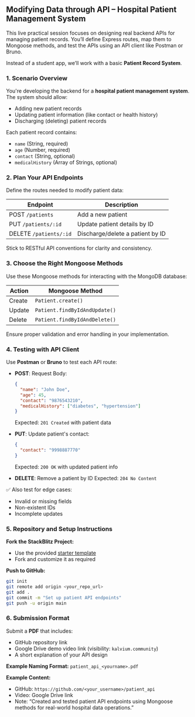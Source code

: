 ## **Modifying Data through API – Hospital Patient Management System**

This live practical session focuses on designing real backend APIs for managing patient records. You’ll define Express routes, map them to Mongoose methods, and test the APIs using an API client like Postman or Bruno.

Instead of a student app, we’ll work with a basic **Patient Record System**.

### **1. Scenario Overview**

You're developing the backend for a **hospital patient management system**. The system should allow:

- Adding new patient records
- Updating patient information (like contact or health history)
- Discharging (deleting) patient records

Each patient record contains:

- `name` (String, required)
- `age` (Number, required)
- `contact` (String, optional)
- `medicalHistory` (Array of Strings, optional)

### **2. Plan Your API Endpoints**

Define the routes needed to modify patient data:

| Endpoint               | Description                      |
| ---------------------- | -------------------------------- |
| POST `/patients`       | Add a new patient                |
| PUT `/patients/:id`    | Update patient details by ID     |
| DELETE `/patients/:id` | Discharge/delete a patient by ID |

Stick to RESTful API conventions for clarity and consistency.

### **3. Choose the Right Mongoose Methods**

Use these Mongoose methods for interacting with the MongoDB database:

| Action | Mongoose Method               |
| ------ | ----------------------------- |
| Create | `Patient.create()`            |
| Update | `Patient.findByIdAndUpdate()` |
| Delete | `Patient.findByIdAndDelete()` |

Ensure proper validation and error handling in your implementation.

### **4. Testing with API Client**

Use **Postman** or **Bruno** to test each API route:

- **POST**:
  Request Body:

  ```json
  {
    "name": "John Doe",
    "age": 45,
    "contact": "9876543210",
    "medicalHistory": ["diabetes", "hypertension"]
  }
  ```

  Expected: `201 Created` with patient data

- **PUT**:
  Update patient's contact:

  ```json
  {
    "contact": "9998887770"
  }
  ```

  Expected: `200 OK` with updated patient info

- **DELETE**:
  Remove a patient by ID
  Expected: `204 No Content`

✅ Also test for edge cases:

- Invalid or missing fields
- Non-existent IDs
- Incomplete updates

### **5. Repository and Setup Instructions**

**Fork the StackBlitz Project:**

- Use the provided [starter template](https://stackblitz.com/edit/stackblitz-starters-8qztiv4a)
- Fork and customize it as required

**Push to GitHub:**

```bash
git init
git remote add origin <your_repo_url>
git add .
git commit -m "Set up patient API endpoints"
git push -u origin main
```

### **6. Submission Format**

Submit a **PDF** that includes:

- GitHub repository link
- Google Drive demo video link (visibility: `kalvium.community`)
- A short explanation of your API design

**Example Naming Format:**
`patient_api_<yourname>.pdf`

**Example Content:**

- GitHub: `https://github.com/<your_username>/patient_api`
- Video: Google Drive link
- Note: “Created and tested patient API endpoints using Mongoose methods for real-world hospital data operations.”
